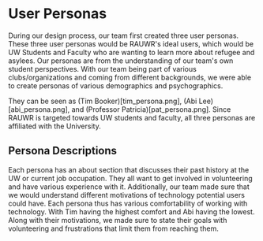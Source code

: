 # User Personas

During our design process, our team first created three user personas. These three user personas would be RAUWR's ideal users, which would be UW Students and Faculty who are wanting to learn more about refugee and asylees. Our personas are from the understanding of our team's own student perspectives. With our team being part of various clubs/organizations and coming from different backgrounds, we were able to create personas of various demographics and psychographics. 

They can be seen as (Tim Booker)[tim_persona.png], (Abi Lee)[abi_persona.png], and (Professor Patricia)[pat_persona.png]. Since RAUWR is targeted towards UW students and faculty, all three personas are affiliated with the University. 

## Persona Descriptions 

Each persona has an about section that discusses their past history at the UW or current job occupation. They all want to get involved in volunteering and have various experience with it. Additionally, our team made sure that we would understand different motivations of technology potential users could have. Each persona thus has various comfortability of working with technology. With Tim having the highest comfort and Abi having the lowest. Along with their motivations, we made sure to state their goals with volunteering and frustrations that limit them from reaching them.